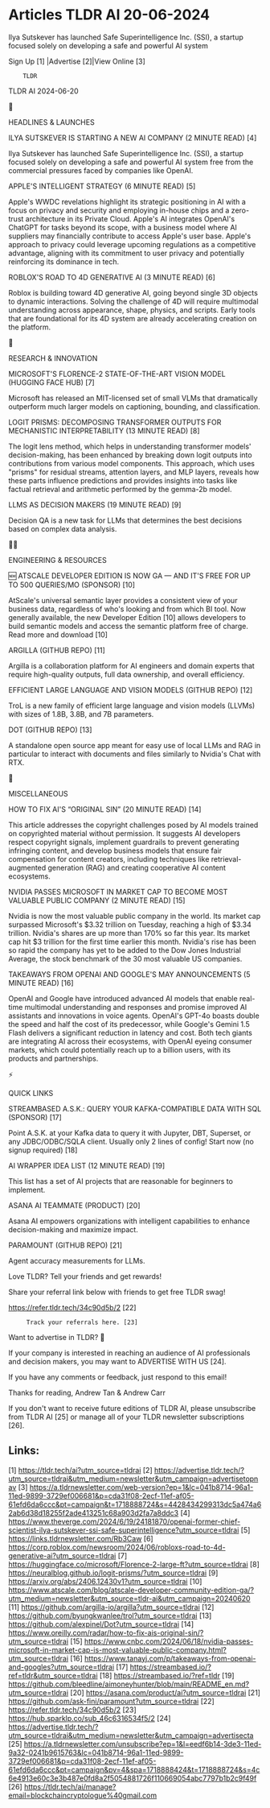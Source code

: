 # Articles TLDR AI 20-06-2024

Ilya Sutskever has launched Safe Superintelligence Inc. (SSI), a
startup focused solely on developing a safe and powerful AI system  

 Sign Up [1] |Advertise [2]|View Online [3] 

		TLDR 

TLDR AI 2024-06-20

🚀 

HEADLINES & LAUNCHES

 ILYA SUTSKEVER IS STARTING A NEW AI COMPANY (2 MINUTE READ) [4] 

 Ilya Sutskever has launched Safe Superintelligence Inc. (SSI), a
startup focused solely on developing a safe and powerful AI system
free from the commercial pressures faced by companies like OpenAI. 

 APPLE'S INTELLIGENT STRATEGY (6 MINUTE READ) [5] 

 Apple's WWDC revelations highlight its strategic positioning in AI
with a focus on privacy and security and employing in-house chips and
a zero-trust architecture in its Private Cloud. Apple's AI integrates
OpenAI's ChatGPT for tasks beyond its scope, with a business model
where AI suppliers may financially contribute to access Apple's user
base. Apple's approach to privacy could leverage upcoming regulations
as a competitive advantage, aligning with its commitment to user
privacy and potentially reinforcing its dominance in tech. 

 ROBLOX'S ROAD TO 4D GENERATIVE AI (3 MINUTE READ) [6] 

 Roblox is building toward 4D generative AI, going beyond single 3D
objects to dynamic interactions. Solving the challenge of 4D will
require multimodal understanding across appearance, shape, physics,
and scripts. Early tools that are foundational for its 4D system are
already accelerating creation on the platform. 

🧠 

RESEARCH & INNOVATION

 MICROSOFT'S FLORENCE-2 STATE-OF-THE-ART VISION MODEL (HUGGING FACE
HUB) [7] 

 Microsoft has released an MIT-licensed set of small VLMs that
dramatically outperform much larger models on captioning, bounding,
and classification. 

 LOGIT PRISMS: DECOMPOSING TRANSFORMER OUTPUTS FOR MECHANISTIC
INTERPRETABILITY (13 MINUTE READ) [8] 

 The logit lens method, which helps in understanding transformer
models' decision-making, has been enhanced by breaking down logit
outputs into contributions from various model components. This
approach, which uses "prisms" for residual streams, attention layers,
and MLP layers, reveals how these parts influence predictions and
provides insights into tasks like factual retrieval and arithmetic
performed by the gemma-2b model. 

 LLMS AS DECISION MAKERS (19 MINUTE READ) [9] 

 Decision QA is a new task for LLMs that determines the best decisions
based on complex data analysis. 

🧑‍💻 

ENGINEERING & RESOURCES

 🆕 ATSCALE DEVELOPER EDITION IS NOW GA — AND IT'S FREE FOR UP TO
500 QUERIES/MO (SPONSOR) [10] 

 AtScale's universal semantic layer provides a consistent view of your
business data, regardless of who's looking and from which BI tool. Now
generally available, the new Developer Edition [10] allows developers
to build semantic models and access the semantic platform free of
charge. Read more and download [10] 

 ARGILLA (GITHUB REPO) [11] 

 Argilla is a collaboration platform for AI engineers and domain
experts that require high-quality outputs, full data ownership, and
overall efficiency. 

 EFFICIENT LARGE LANGUAGE AND VISION MODELS (GITHUB REPO) [12] 

 TroL is a new family of efficient large language and vision models
(LLVMs) with sizes of 1.8B, 3.8B, and 7B parameters. 

 DOT (GITHUB REPO) [13] 

 A standalone open source app meant for easy use of local LLMs and RAG
in particular to interact with documents and files similarly to
Nvidia's Chat with RTX. 

🎁 

MISCELLANEOUS

 HOW TO FIX AI'S “ORIGINAL SIN” (20 MINUTE READ) [14] 

 This article addresses the copyright challenges posed by AI models
trained on copyrighted material without permission. It suggests AI
developers respect copyright signals, implement guardrails to prevent
generating infringing content, and develop business models that ensure
fair compensation for content creators, including techniques like
retrieval-augmented generation (RAG) and creating cooperative AI
content ecosystems. 

 NVIDIA PASSES MICROSOFT IN MARKET CAP TO BECOME MOST VALUABLE PUBLIC
COMPANY (2 MINUTE READ) [15] 

 Nvidia is now the most valuable public company in the world. Its
market cap surpassed Microsoft's $3.32 trillion on Tuesday, reaching a
high of $3.34 trillion. Nvidia's shares are up more than 170% so far
this year. Its market cap hit $3 trillion for the first time earlier
this month. Nvidia's rise has been so rapid the company has yet to be
added to the Dow Jones Industrial Average, the stock benchmark of the
30 most valuable US companies. 

 TAKEAWAYS FROM OPENAI AND GOOGLE'S MAY ANNOUNCEMENTS (5 MINUTE READ)
[16] 

 OpenAI and Google have introduced advanced AI models that enable
real-time multimodal understanding and responses and promise improved
AI assistants and innovations in voice agents. OpenAI's GPT-4o boasts
double the speed and half the cost of its predecessor, while Google's
Gemini 1.5 Flash delivers a significant reduction in latency and cost.
Both tech giants are integrating AI across their ecosystems, with
OpenAI eyeing consumer markets, which could potentially reach up to a
billion users, with its products and partnerships. 

⚡ 

QUICK LINKS

 STREAMBASED A.S.K.: QUERY YOUR KAFKA-COMPATIBLE DATA WITH SQL
(SPONSOR) [17] 

 Point A.S.K. at your Kafka data to query it with Jupyter, DBT,
Superset, or any JDBC/ODBC/SQLA client. Usually only 2 lines of
config! Start now (no signup required) [18] 

 AI WRAPPER IDEA LIST (12 MINUTE READ) [19] 

 This list has a set of AI projects that are reasonable for beginners
to implement. 

 ASANA AI TEAMMATE (PRODUCT) [20] 

 Asana AI empowers organizations with intelligent capabilities to
enhance decision-making and maximize impact. 

 PARAMOUNT (GITHUB REPO) [21] 

 Agent accuracy measurements for LLMs. 

Love TLDR? Tell your friends and get rewards!

 Share your referral link below with friends to get free TLDR swag! 

 https://refer.tldr.tech/34c90d5b/2 [22] 

		 Track your referrals here. [23] 

Want to advertise in TLDR? 📰

 If your company is interested in reaching an audience of AI
professionals and decision makers, you may want to ADVERTISE WITH US
[24]. 

 If you have any comments or feedback, just respond to this email! 

Thanks for reading, 
Andrew Tan & Andrew Carr 

If you don't want to receive future editions of TLDR AI, please
unsubscribe from TLDR AI [25] or manage all of your TLDR newsletter
subscriptions [26]. 

 

Links:
------
[1] https://tldr.tech/ai?utm_source=tldrai
[2] https://advertise.tldr.tech/?utm_source=tldrai&utm_medium=newsletter&utm_campaign=advertisetopnav
[3] https://a.tldrnewsletter.com/web-version?ep=1&lc=041b8714-96a1-11ed-9899-3729ef006681&p=cda31f08-2ecf-11ef-af05-61efd6da6ccc&pt=campaign&t=1718888724&s=4428434299313dc5a474a62ab6d38d18255f2ade413251c68a903d2fa7a8ddc3
[4] https://www.theverge.com/2024/6/19/24181870/openai-former-chief-scientist-ilya-sutskever-ssi-safe-superintelligence?utm_source=tldrai
[5] https://links.tldrnewsletter.com/Rb3Caw
[6] https://corp.roblox.com/newsroom/2024/06/robloxs-road-to-4d-generative-ai?utm_source=tldrai
[7] https://huggingface.co/microsoft/Florence-2-large-ft?utm_source=tldrai
[8] https://neuralblog.github.io/logit-prisms/?utm_source=tldrai
[9] https://arxiv.org/abs/2406.12430v1?utm_source=tldrai
[10] https://www.atscale.com/blog/atscale-developer-community-edition-ga/?utm_medium=newsletter&utm_source=tldr-ai&utm_campaign=20240620
[11] https://github.com/argilla-io/argilla?utm_source=tldrai
[12] https://github.com/byungkwanlee/trol?utm_source=tldrai
[13] https://github.com/alexpinel/Dot?utm_source=tldrai
[14] https://www.oreilly.com/radar/how-to-fix-ais-original-sin/?utm_source=tldrai
[15] https://www.cnbc.com/2024/06/18/nvidia-passes-microsoft-in-market-cap-is-most-valuable-public-company.html?utm_source=tldrai
[16] https://www.tanayj.com/p/takeaways-from-openai-and-googles?utm_source=tldrai
[17] https://streambased.io/?ref=tldr&utm_source=tldrai
[18] https://streambased.io/?ref=tldr
[19] https://github.com/bleedline/aimoneyhunter/blob/main/README_en.md?utm_source=tldrai
[20] https://asana.com/product/ai?utm_source=tldrai
[21] https://github.com/ask-fini/paramount?utm_source=tldrai
[22] https://refer.tldr.tech/34c90d5b/2
[23] https://hub.sparklp.co/sub_46c6316534f5/2
[24] https://advertise.tldr.tech/?utm_source=tldrai&utm_medium=newsletter&utm_campaign=advertisecta
[25] https://a.tldrnewsletter.com/unsubscribe?ep=1&l=eedf6b14-3de3-11ed-9a32-0241b9615763&lc=041b8714-96a1-11ed-9899-3729ef006681&p=cda31f08-2ecf-11ef-af05-61efd6da6ccc&pt=campaign&pv=4&spa=1718888424&t=1718888724&s=4c6e4913e60c3e3b487e0fd8a2f5054881726f110669054abc7797b1b2c9f49f
[26] https://tldr.tech/ai/manage?email=blockchaincryptologue%40gmail.com